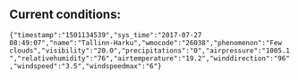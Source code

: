 ## Current conditions: 
 ``` {"timestamp":"1501134539","sys_time":"2017-07-27 08:49:07","name":"Tallinn-Harku","wmocode":"26038","phenomenon":"Few clouds","visibility":"20.0","precipitations":"0","airpressure":"1005.1","relativehumidity":"76","airtemperature":"19.2","winddirection":"96","windspeed":"3.5","windspeedmax":"6"} ```
